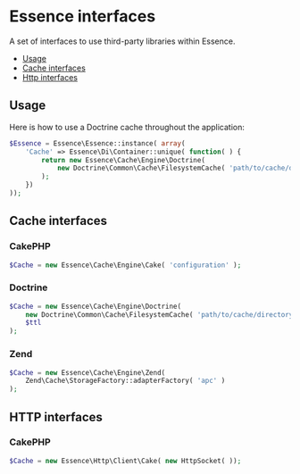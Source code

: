 Essence interfaces
==================

A set of interfaces to use third-party libraries within Essence.

* [Usage](#usage)
* [Cache interfaces](#cache-interfaces)
* [Http interfaces](#http-interfaces)

Usage
-----

Here is how to use a Doctrine cache throughout the application:

```php
$Essence = Essence\Essence::instance( array(
	'Cache' => Essence\Di\Container::unique( function( ) {
		return new Essence\Cache\Engine\Doctrine(
			new Doctrine\Common\Cache\FilesystemCache( 'path/to/cache/directory' )
		);
	})
));
```

Cache interfaces
----------------

### CakePHP

```php
$Cache = new Essence\Cache\Engine\Cake( 'configuration' );
```

### Doctrine

```php
$Cache = new Essence\Cache\Engine\Doctrine(
	new Doctrine\Common\Cache\FilesystemCache( 'path/to/cache/directory' ),
	$ttl
);
```

### Zend

```php
$Cache = new Essence\Cache\Engine\Zend(
	Zend\Cache\StorageFactory::adapterFactory( 'apc' )
);
```

HTTP interfaces
---------------

### CakePHP

```php
$Cache = new Essence\Http\Client\Cake( new HttpSocket( ));
```
